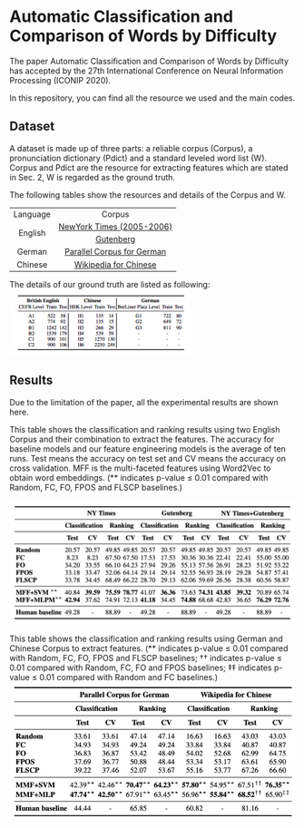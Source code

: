 # Automatic Classification and Comparison of Words by Difficulty
The paper Automatic Classification and Comparison of Words by Difficulty has accepted by the 27th International Conference on Neural Information Processing (ICONIP 2020).

In this repository, you can find all the resource we used and the main codes. 

## Dataset
A dataset is made up of three parts: a reliable corpus (Corpus), a pronunciation dictionary (Pdict) and a standard leveled word list (W). 
Corpus and Pdict are the resource for extracting features which are stated in Sec. 2, W is regarded as the ground truth.

The following tables show the resources and details of the Corpus and W.
<table>
    <tr align="center">
        <td>Language</td>
        <td>Corpus</td>
    </tr>
    <tr align="center">
        <td rowspan="2">English</td>
        <td><a href="https://drive.google.com/file/d/1IPF3IzNDVASysctL3sjKB6YLidxIHV5m/view?usp=sharing">NewYork Times (2005-2006)</a></td>
    </tr>
    <tr align="center">
        <td><a href="https://web.eecs.umich.edu/~lahiri/gutenberg_dataset.html">Gutenberg</a></td>
    </tr>
    <tr align="center">
        <td>German</td>
        <td><a href="https://drive.google.com/file/d/1mNgEyKJJtILiTspBZWwJcFcxWOoLJavG/view?usp=sharing">Parallel Corpus for German</a></td>
    </tr>
    <tr align="center">
        <td>Chinese</td>
        <td><a href="https://dumps.wikimedia.org/zhwiki/latest/">Wikipedia for Chinese</a></td>
    </tr>
</table>

The details of our ground truth are listed as following:
![](https://github.com/LoraineYoko/word_difficulty/blob/master/figure/GT.png)

## Results
Due to the limitation of the paper, all the experimental results are shown here.

This table shows the classification and ranking results using two English Corpus and their combination to extract the features. 
The accuracy for baseline models and our feature engineering models is the average of ten runs. 
Test means the accuracy on test set and CV means the accuracy on cross validation. 
MFF is the multi-faceted features using Word2Vec to obtain word embeddings. 
(** indicates p-value ≤ 0.01 compared with Random, FC, FO, FPOS and FLSCP baselines.)

![](https://github.com/LoraineYoko/word_difficulty/blob/master/figure/EN.png?raw=true)

This table shows the classification and ranking results using German and Chinese Corpus to extract features. (** indicates p-value ≤ 0.01 compared with Random, FC, FO, FPOS and FLSCP baselines; †† indicates p-value ≤ 0.01 compared with Random, FC, FO and FPOS baselines; ‡‡ indicates p-value ≤ 0.01 compared with Random and FC baselines.)
![](https://github.com/LoraineYoko/word_difficulty/blob/master/figure/GE%20and%20CN.png)
